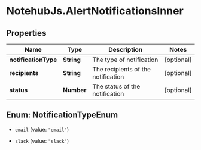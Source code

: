 # NotehubJs.AlertNotificationsInner

## Properties

| Name                 | Type       | Description                        | Notes      |
| -------------------- | ---------- | ---------------------------------- | ---------- |
| **notificationType** | **String** | The type of notification           | [optional] |
| **recipients**       | **String** | The recipients of the notification | [optional] |
| **status**           | **Number** | The status of the notification     | [optional] |

## Enum: NotificationTypeEnum

- `email` (value: `"email"`)

- `slack` (value: `"slack"`)
